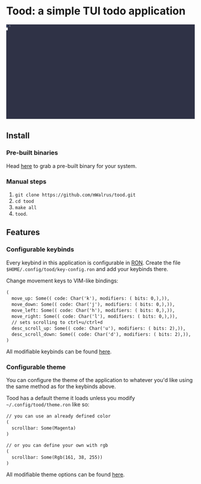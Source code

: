 # Tood: a simple TUI todo application

![Demo](./media/demo.gif)

## Install
### Pre-built binaries
Head [here](https://github.com/mWalrus/tood/releases) to grab a pre-built binary for your system.

### Manual steps
1. `git clone https://github.com/mWalrus/tood.git`
2. `cd tood`
3. `make all`
4. `tood`.

## Features

### Configurable keybinds
Every keybind in this application is configurable in [RON](https://github.com/ron-rs/ron).
Create the file `$HOME/.config/tood/key-config.ron` and add your keybinds there.

Change movement keys to VIM-like bindings:
```ron
(
  move_up: Some(( code: Char('k'), modifiers: ( bits: 0,),)),
  move_down: Some(( code: Char('j'), modifiers: ( bits: 0,),)),
  move_left: Some(( code: Char('h'), modifiers: ( bits: 0,),)),
  move_right: Some(( code: Char('l'), modifiers: ( bits: 0,),)),
  // sets scrolling to ctrl+u/ctrl+d
  desc_scroll_up: Some(( code: Char('u'), modifiers: ( bits: 2),)),
  desc_scroll_down: Some(( code: Char('d'), modifiers: ( bits: 2),)),
)
```
All modifiable keybinds can be found [here](https://github.com/mWalrus/tood/blob/main/src/keys/key_config.rs#L7).

### Configurable theme
You can configure the theme of the application to whatever you'd like
using the same method as for the keybinds above.

Tood has a default theme it loads unless you modify `~/.config/tood/theme.ron` like so:
```ron
// you can use an already defined color
(
  scrollbar: Some(Magenta)
)
```

```ron
// or you can define your own with rgb
(
  scrollbar: Some(Rgb(161, 38, 255))
)
```
All modifiable theme options can be found [here](https://github.com/mWalrus/tood/blob/main/src/theme/theme.rs#L11).
